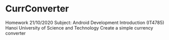 # CurrConverter
Homework 21/10/2020
Subject: Android Development Introduction (IT4785)
Hanoi University of Science and Technology
Create a simple currency converter 
